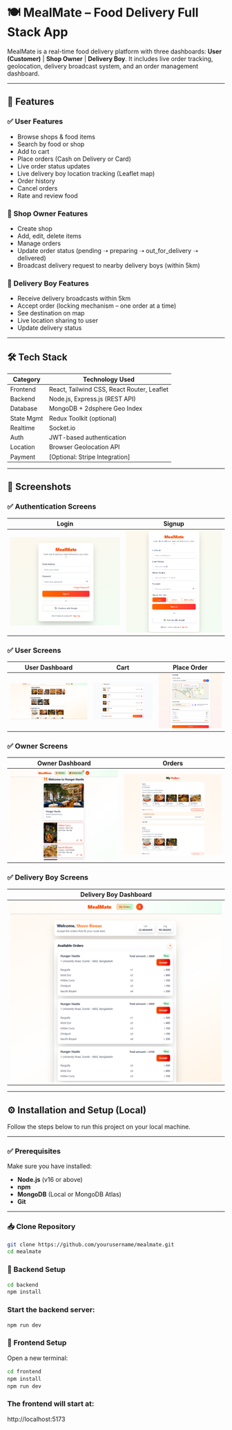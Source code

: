 # 🍽️ MealMate – Food Delivery Full Stack App

MealMate is a real-time food delivery platform with three dashboards:
**User (Customer)** | **Shop Owner** | **Delivery Boy**.
It includes live order tracking, geolocation, delivery broadcast system, and an order management dashboard.

---

## 🚀 Features

### ✅ User Features
- Browse shops & food items
- Search by food or shop
- Add to cart
- Place orders (Cash on Delivery or Card)
- Live order status updates
- Live delivery boy location tracking (Leaflet map)
- Order history
- Cancel orders
- Rate and review food

### 🏪 Shop Owner Features
- Create shop
- Add, edit, delete items
- Manage orders
- Update order status (pending ➝ preparing ➝ out_for_delivery ➝ delivered)
- Broadcast delivery request to nearby delivery boys (within 5km)

### 🛵 Delivery Boy Features
- Receive delivery broadcasts within 5km
- Accept order (locking mechanism – one order at a time)
- See destination on map
- Live location sharing to user
- Update delivery status

---

## 🛠️ Tech Stack

| Category   | Technology Used |
|-------------|------------------|
| Frontend    | React, Tailwind CSS, React Router, Leaflet |
| Backend     | Node.js, Express.js (REST API) |
| Database    | MongoDB + 2dsphere Geo Index |
| State Mgmt  | Redux Toolkit (optional) |
| Realtime    | Socket.io |
| Auth        | JWT-based authentication |
| Location    | Browser Geolocation API |
| Payment     | [Optional: Stripe Integration] |

---

## 📸 Screenshots

### ✅ Authentication Screens
| Login | Signup |
|-------|--------|
| ![Login](./frontend/public/login.png) | ![Signup](./frontend/public/signup.png) |

### ✅ User Screens
| User Dashboard | Cart | Place Order |
|----------------|------|--------------|
| ![User Dashboard](./frontend/public/user.png) | ![Cart](./frontend/public/cart.png) | ![Place Order](./frontend/public/placeOrder.png) |

### ✅ Owner Screens
| Owner Dashboard | Orders |
|-----------------|--------|
| ![Owner Dashboard](./frontend/public/Owner.png) | ![Order Management](./frontend/public/order.png) |

### ✅ Delivery Boy Screens
| Delivery Boy Dashboard |
|------------------------|
| ![Delivery Boy](./frontend/public/deliveryBoy.png) |

---

## ⚙️ Installation and Setup (Local)

Follow the steps below to run this project on your local machine.

---

### ✅ Prerequisites
Make sure you have installed:
- **Node.js** (v16 or above)
- **npm** 
- **MongoDB** (Local or MongoDB Atlas)
- **Git**

---

### 📥 Clone Repository
```bash
git clone https://github.com/yourusername/mealmate.git
cd mealmate
```
### 🔧 Backend Setup
```bash
cd backend
npm install
```

### Start the backend server:
```bash
npm run dev
```

### 🎨 Frontend Setup

Open a new terminal:
```bash
cd frontend
npm install
npm run dev
```


### The frontend will start at:

http://localhost:5173

